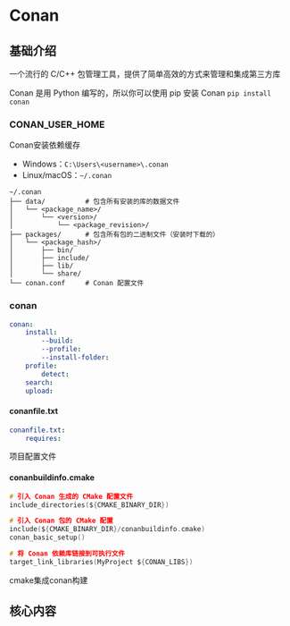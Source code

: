 # Conan


## 基础介绍

一个流行的 C/C++ 包管理工具，提供了简单高效的方式来管理和集成第三方库

Conan 是用 Python 编写的，所以你可以使用 pip 安装 Conan
`pip install conan`



### CONAN_USER_HOME
Conan安装依赖缓存
- Windows：`C:\Users\<username>\.conan`
- Linux/macOS：`~/.conan`
```
~/.conan
├── data/          # 包含所有安装的库的数据文件
│   └── <package_name>/
│       └── <version>/
│           └── <package_revision>/
├── packages/      # 包含所有包的二进制文件（安装时下载的）
│   └── <package_hash>/
│       ├── bin/
│       ├── include/
│       ├── lib/
│       └── share/
└── conan.conf     # Conan 配置文件
```



### conan
```yaml
conan:
    install:
        --build:
        --profile:
        --install-folder:
    profile:
        detect:
    search:
    upload:
```


#### conanfile.txt
```yaml
conanfile.txt:
    requires:
```

项目配置文件


#### conanbuildinfo.cmake
```c
# 引入 Conan 生成的 CMake 配置文件
include_directories(${CMAKE_BINARY_DIR})

# 引入 Conan 包的 CMake 配置
include(${CMAKE_BINARY_DIR}/conanbuildinfo.cmake)
conan_basic_setup()

# 将 Conan 依赖库链接到可执行文件
target_link_libraries(MyProject ${CONAN_LIBS})
```

cmake集成conan构建


## 核心内容
```yaml
```